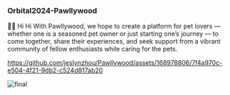 ### Orbital2024-Pawllywood
🐶🐱 Hi Hi
With Pawllywood, we hope to create a platform for pet lovers — whether one is a seasoned pet owner or just starting one’s journey — to come together, share their experiences, and seek support from a vibrant community of fellow enthusiasts while caring for the pets.

https://github.com/jeslynzhou/Pawllywood/assets/168978806/7f4a970c-e504-4f21-9db2-c524d817ab20


![final](https://github.com/jeslynzhou/Pawllywood/assets/168978806/4cf24e35-2d0c-4591-bd37-65091b4e025e)
